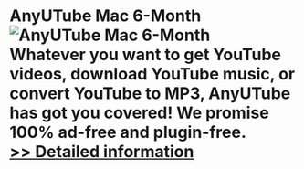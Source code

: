# AnyUTube Mac 6-Month<br />![AnyUTube Mac 6-Month](https://mycommerce.akamaized.net/api/pimages/P300964105/BIG/300964105.PNG)<br />Whatever you want to get YouTube videos, download YouTube music, or convert YouTube to MP3, AnyUTube has got you covered! We promise 100% ad-free and plugin-free.<br />[>> Detailed information](https://secure.shareit.com/shareit/product.html?productid=300964105&affiliateid=200057808)